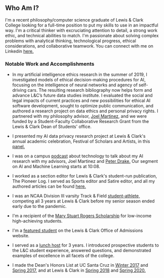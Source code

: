 ## Who Am I?

I'm a recent philosophy/computer science graduate of Lewis & Clark College looking for a full-time position to put my skills to use in an impactful way. I'm a critical thinker with excruciating attention to detail, a strong work ethic, and technical abilities to match. I'm passionate about solving complex problems with analytical thinking, technological progress, ethical considerations, and collaborative teamwork. You can connect with me on Linkedin [here.](https://www.linkedin.com/in/lauren-keegan/) 

### Notable Work and Accomplishments

- In my artificial intelligence ethics research in the summer of 2019, I investigated models of ethical decision-making procedures for AI, focusing on the intelligence of neural networks and agency of self-driving cars. The resulting research bibliography now helps form and advance L&C’s future data studies institute. I evaluated the social and legal impacts of current practices and new possibilities for ethical AI software development, sought to optimize public communication, and authored a research project on data ethics and personal privacy rights. I partnered with my philosophy advisor, [Joel Martinez,](https://college.lclark.edu/live/profiles/75-joel-martinez) and we were funded by a Student-Faculty Collaborative Research Grant from the Lewis & Clark Dean of Students' office.

- I presented my AI data privacy research project at Lewis & Clark's annual academic celebration, Festival of Scholars and Artists, in this [panel.](https://fosa20.watzekdi.net/panel-6-making-a-difference/)

- I was on a campus [podcast](https://soundcloud.com/user-526408925/episode-3-technology-at-lc) about technology to talk about my AI research with my advisors, Joel Martinez and [Peter Drake.](https://college.lclark.edu/live/profiles/1906-peter-drake) Our segment on AI and Machine Learning starts at 10:08.

- I worked as a section editor for Lewis & Clark's student-run publication, The Pioneer Log. I served as Sports editor and Satire editor, and all my authored articles can be found [here.](https://piolog.com/author/laurenkeegan/)

- I was an NCAA Division III varsity Track & Field [student-athlete,](https://www.lcpioneers.com/sports/track/2019-20/bios/keegan_lauren_dfs1?view=bio) competing all 3 years at Lewis & Clark before my senior season ended early due to the pandemic.

- I'm a recipient of the [Mary Stuart Rogers Scholarship](https://www.lclark.edu/live/news/43716-rogers-scholars-luncheon) for low-income high-achieving students.

- I'm a [featured student](https://college.lclark.edu/live/profiles/10559-lauren-keegan/details/homepage-profiles.php) on the Lewis & Clark Office of Admissions website.

- I served as a [lunch host](https://college.lclark.edu/offices/admissions/get_to_know_us/our_students/lunch_hosts/) for 3 years. I introduced prospective students to the L&C student experience, answered questions, and demonstrated examples of excellence in all facets of the college.

- I made the Dean's Honors List at UC Santa Cruz in [Winter 2017](https://honors.ucsc.edu/honors-programs/deans-honors/winter-2017.html) and [Spring 2017,](https://honors.ucsc.edu/honors-programs/deans-honors/spring-2017.html) and at Lewis & Clark in [Spring 2018](https://college.lclark.edu/live/files/26827-deans-list-6518pdf) and [Spring 2020.](https://college.lclark.edu/live/files/30048-deans-list-20sppdf)
